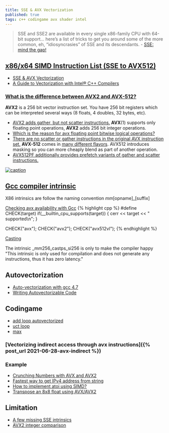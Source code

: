 ```yaml
---
title: SSE & AVX Vectorization
published: true
tags: c++ codingame avx shader intel
---
```

> SSE and SSE2 are available in every single x86-family CPU with 64-bit support... here’s a list of tricks to get you around some of the more common, eh, “idiosyncrasies” of SSE and its descendants. - [SSE: mind the gap!](https://fgiesen.wordpress.com/2016/04/03/sse-mind-the-gap/)

## [x86/x64 SIMD Instruction List (SSE to AVX512)](https://prose.io/#yduf/yduf.github.io/edit/master/_posts/2017-12-27-AVX.md)

- [SSE & AVX Vectorization](https://tech.io/playgrounds/283/sse-avx-vectorization/what-is-sse-and-avx)
- [A Guide to Vectorization with Intel® C++ Compilers](https://software.intel.com/sites/default/files/m/4/8/8/2/a/31848-CompilerAutovectorizationGuide.pdf)

### [What is the difference between AVX2 and AVX-512?](https://stackoverflow.com/a/59146690/51386)

**AVX2** is a 256 bit vector instruction set. You have 256 bit registers which can be interpreted several ways (8 floats, 4 doubles, 32 bytes, etc).  
- [AVX2 adds gather, but not scatter instructions.](https://stackoverflow.com/a/14020821/51386)
**AVX**(1) supports only floating point operations, **AVX2** adds 256 bit integer operations.
- [Which is the reason for avx floating point bitwise logical operations?](https://stackoverflow.com/a/24950403/51386)
- [There are no scatter or gather instructions in the original AVX instruction set.](https://stackoverflow.com/a/14020821/51386)
**AVX-512** comes in [many different flavors](https://en.wikipedia.org/wiki/AVX-512#Instruction_set).
AVX512 introduces masking so you can more cheaply blend as part of another operation.
- [AVX512PF additionally provides prefetch variants of gather and scatter instructions.](https://stackoverflow.com/a/14020821/51386)

[![caption](https://www.codingame.com/servlet/fileservlet?id=16426525647340)](https://www.codingame.com/playgrounds/283/sse-avx-vectorization/what-is-sse-and-avx)

## [Gcc compiler intrinsic](https://www.linuxjournal.com/content/in)

X86 intrinsics are follow the naming convention _mm_\[opname\]_\[suffix\]

[Checking avx availability with Gcc](https://stackoverflow.com/questions/17758409/intrinsics-for-cpuid-like-informations)
{% highlight cpp %}
#define CHECK(target) if(__builtin_cpu_supports(target)) {   cerr << target << " supported\n"; }

CHECK("avx");
CHECK("avx2");
CHECK("avx512vl");
{% endhighlight %}

[Casting](https://stackoverflow.com/questions/30674291/how-to-check-inf-for-avx-intrinsic-m256)

The intrinsic _mm256_castps_si256 is only to make the compiler happy "This intrinsic is only used for compilation and does not generate any instructions, thus it has zero latency."



## Autovectorization
- [Auto-vectorization with gcc 4.7](https://locklessinc.com/articles/vectorize/)
- [Writing Autovectorizable Code](https://twiki.cern.ch/twiki/bin/view/CMSPublic/WorkBookWritingAutovectorizableCode)

## Codingame
- [add loop autovectorized](https://godbolt.org/#g:!((g:!((g:!((h:codeEditor,i:(j:1,lang:c%2B%2B,source:'//+cli:+-xc+-Wall+-O3+-march%3Dhaswell+-fopt-info-vec-optimized+%0A%0A//+optimized%0A%23ifndef+NOPTIMIZE%0A%23pragma+GCC+optimize(%22O3%22,%22inline%22)+//Optimization+flags%0A%23pragma+GCC+option(%22arch%3Dhaswell%22,%22tune%3Dnative%22,%22no-zero-upper%22)+++++++++//Enable+AVX%0A%23endif%0A%0A%23define+SIZE%09(1L+%3C%3C+16)%0A%0Avoid+test1(double+*a,+double+*b)%0A%7B%0A%09for+(int+i+%3D+0%3B+i+%3C+SIZE%3B+i%2B%2B)%0A%09%7B%0A%09%09a%5Bi%5D+%2B%3D+b%5Bi%5D%3B%0A%09%7D%0A%7D%0A'),l:'5',n:'0',o:'C%2B%2B+source+%231',t:'0')),k:35.315230423307796,l:'4',m:100,n:'0',o:'',s:0,t:'0'),(g:!((h:compiler,i:(compiler:g82,filters:(b:'0',binary:'1',commentOnly:'0',demangle:'0',directives:'0',execute:'1',intel:'0',libraryCode:'1',trim:'1'),lang:c%2B%2B,libs:!(),options:'-std%3Dgnu%2B%2B17++++-fopt-info-vec-optimized+',source:1),l:'5',n:'0',o:'x86-64+gcc+8.2+(Editor+%231,+Compiler+%231)+C%2B%2B',t:'0')),header:(),k:31.35143624335889,l:'4',m:100,n:'0',o:'',s:0,t:'0'),(g:!((h:output,i:(compiler:1,editor:1,wrap:'1'),l:'5',n:'0',o:'%231+with+x86-64+gcc+8.2',t:'0')),k:33.33333333333333,l:'4',n:'0',o:'',s:0,t:'0')),l:'2',n:'0',o:'',t:'0')),version:4)
- [uct loop](https://godbolt.org/#g:!((g:!((g:!((h:codeEditor,i:(j:1,lang:c%2B%2B,source:'//+cli:+-std%3Dgnu%2B%2B17+-fopt-info-vec-optimized+-Wpragmas+-ffast-math%0A%0A//+optimized%0A%23ifndef+NOPTIMIZE%0A//+FAST+MATH+PRAGMA+DOES+NOT+WORK+-+only+cli+-ffast-math%0A//%23pragma+GCC+optimize+%22fast-math%22++++++//Optimization+flags%0A%23pragma+GCC+optimize+%22O3%22,+%22inline%22++//Optimization+flags%0A%23endif%0A%0A//%23define+__FAST_MATH__+%0A%23ifdef+__FAST_MATH__%0A%23include+%3Cmath.h%3E%0A%23endif%0A%0A//+const+float+l+%3D+4+*+c_param+*+c_param+*+fast_log(+VISIT_)%3B%0Avoid+uct(float*+score,+float*+visit,+int+SIZE,+float+l,%0A+++++++++float*+uct)%0A%7B%0A%09for+(int+i+%3D+0%3B+i+%3C+SIZE%3B+i%2B%2B)%0A%09%7B%0A++++++++uct%5Bi%5D+%3D+(score%5Bi%5D+/+visit%5Bi%5D)+%2B+sqrt(+l+/+visit%5Bi%5D)%3B%0A%09%7D%0A%7D%0A'),l:'5',n:'0',o:'C%2B%2B+source+%231',t:'0')),k:47.62802387684575,l:'4',m:100,n:'0',o:'',s:0,t:'0'),(g:!((h:compiler,i:(compiler:g82,filters:(b:'0',binary:'1',commentOnly:'0',demangle:'0',directives:'0',execute:'1',intel:'0',libraryCode:'1',trim:'1'),lang:c%2B%2B,libs:!(),options:'-std%3Dgnu%2B%2B17++++-fopt-info-vec-optimized+-Wpragmas+-ffast-math',source:1),l:'5',n:'0',o:'x86-64+gcc+8.2+(Editor+%231,+Compiler+%231)+C%2B%2B',t:'0')),header:(),k:33.23606177046327,l:'4',m:100,n:'0',o:'',s:0,t:'0'),(g:!((h:output,i:(compiler:1,editor:1,wrap:'1'),l:'5',n:'0',o:'%231+with+x86-64+gcc+8.2',t:'0')),k:19.13591435269098,l:'4',n:'0',o:'',s:0,t:'0')),l:'2',n:'0',o:'',t:'0')),version:4)
- [max](https://stackoverflow.com/a/9798369/51386)

### [Vectorizing indirect access through avx instructions]({% post_url 2021-06-28-avx-indirect %})

### Example
- [Crunching Numbers with AVX and AVX2](https://www.codeproject.com/Articles/874396/Crunching-Numbers-with-AVX-and-AVX)
- [Fastest way to get IPv4 address from string](https://stackoverflow.com/questions/31679341/fastest-way-to-get-ipv4-address-from-string)
- [How to implement atoi using SIMD?](https://stackoverflow.com/questions/35127060/how-to-implement-atoi-using-simd/35132718#35132718)
- [Transpose an 8x8 float using AVX/AVX2](https://stackoverflow.com/questions/25622745/transpose-an-8x8-float-using-avx-avx2/53037189#53037189)

## Limitation
- [A few missing SSE intrinsics](http://www.alfredklomp.com/programming/sse-intrinsics/)
- [AVX2 integer comparison](https://stackoverflow.com/questions/37448544/avx2-integer-comparison-for-smaller-equal)
